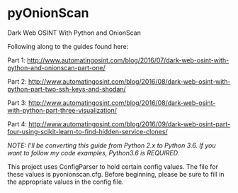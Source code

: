 # pyOnionScan

Dark Web OSINT With Python and OnionScan

Following along to the guides found here:

Part 1: http://www.automatingosint.com/blog/2016/07/dark-web-osint-with-python-and-onionscan-part-one/

Part 2: http://www.automatingosint.com/blog/2016/08/dark-web-osint-with-python-part-two-ssh-keys-and-shodan/

Part 3: http://www.automatingosint.com/blog/2016/08/dark-web-osint-with-python-part-three-visualization/

Part 4: http://www.automatingosint.com/blog/2016/09/dark-web-osint-part-four-using-scikit-learn-to-find-hidden-service-clones/

*NOTE: I'll be converting this guide from Python 2.x to Python 3.6.  If you want to follow my code examples, Python3.6 is REQUIRED.*

This project uses ConfigParser to hold certain config values.  The file for these values is pyonionscan.cfg.  Before beginning, please be sure to fill in the appropriate values in the config file.
